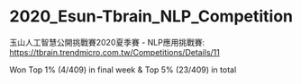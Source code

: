 # 2020_Esun-Tbrain_NLP_Competition

玉山人工智慧公開挑戰賽2020夏季賽 - NLP應用挑戰賽: https://tbrain.trendmicro.com.tw/Competitions/Details/11

Won Top 1% (4/409) in final week & Top 5% (23/409) in total

